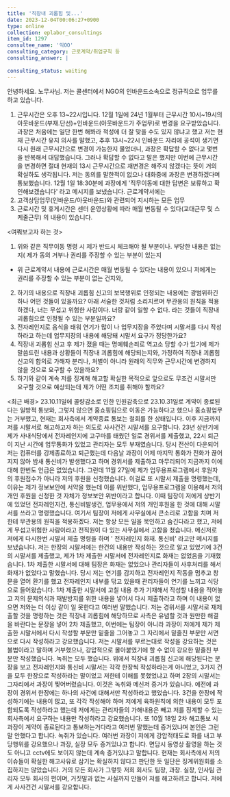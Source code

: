```yaml
---
title: '직장내 괴롭힘 및...'
date: 2023-12-04T00:06:27+0900
type: online
collection: eplabor_consultings
item_id: 1297
consultee_name: '익OO'
consulting_category: 근로계약/취업규칙 등
consulting_answer: |
    
consulting_status: waiting
---
```


안녕하세요. 노무사님.
저는 콜센터에서 NGO의 인바운드소속으로 정규직으로 업무를 하고 있습니다.

1. 근무시간은 오후 13~22시입니다.
 12월 1일에 24년 1월부터 근무시간 10시~19시의 아웃바운드(부재.단선)+인바운드(아웃바운드가 주업무)로 변경을 요구받았습니다.
과장은 처음에는 일단 한번 해봐라 적성에 더 잘 맞을 수도 있지 않냐고 했고 저는 현재 근무시간 유지 의사를 말했고, 추후 13시~22시 인바운드 자리에 공석이 생기면 다시 원래 근무시간으로 변경이 가능한지 물었더니, 
과장은 확답할 수 없다고 몇번을 반복해서 대답했습니다.
그러나 확답할 수 없다고 말은 했지만 이번에 근무시간을 변경하면 절대 현재의 13시 근무시간으로 재변경은 해주지 않겠다는 뜻이 거의 확실하도 생각됩니다. 저는 동의를 말한적이 없으나 대화중에 과장은 변경하겠다며 통보했습니다. 
12월 1일 18:30분에 과장에게 &#039;직무이동에 대한 답변은 보류하고 확인해보겠습니다&#039; 라고 메시지를 보냈습니다. 
근로계약서에는
 1. 고객상담업무(인바운드/아웃바운드)와 관련되어 지시하는 모든 업무 
 2. 근로시간 및 휴게시간은 센터 운영상황에 따라 매월 변동될 수 있다(교대근무 및 스케줄근무)
    의 내용이 있습니다.

&lt;여쭤보고자 하는 것&gt;
1. 위와 같은  직무이동 명령 시 제가 반드시 체크해야 될 부분이나.
   부당한 내용은 없는지( 제가 동의 거부나 권리를  주장할 수 있는 부분이 있는지
  - 위 근로계약서 내용에 근로시간은 매월 변동될 수 있다는 내용이 있으니 저에게는 권리를 주장할 수 있는 부분이 없는 건지와, 
2. 하기의  내용으로 직장내 괴롭힘 신고의 보복행위로 인정되는 내용에는 광범위하긴 하나 어떤 것들이 있을까요?
아래 서술한 것처럼 소리지르며 무관용의 원칙을 적용하겠다, 너는 무섭고 위험한 사람이다. 너랑 같이 일할 수 없다. 라는 것들이 직장내 괴롭힘으로 인정될 수 있는 부분일까요?
3. 전자레인지로 음식을 태워 연기가 많이 나 업무지장을 주었다며 시말서를 다시 작성하라고 하는데 업무지장의 내용에 해당돼 시말서 요구가 정당한가요?
4. 직장내 괴롭힘 신고 후 제가 졌을 때는 명예훼손죄로 역고소 당할 수가 있기에 제가 말씀드린 내용과 상황들이 직장내 괴롭힘에 해당되는지와,  가정하여 직장내 괴롭힘 신고의 합의로 가해자 분리나, 처벌이 아니라 원래의 직무와 근무시간에 변경하지 않을 것으로 요구할 수 있을까요?
5. 하기와 같이 계속 저를 징계해 해고할 확실한 목적으로 앞으로도 무조건 시말서만 요구할 것으로 예상되는데 제가 어떤 조치를 취해야 할까요?

&lt;최근 배경&gt;
 23.10.11일에 콜량감소로 인한 인원감축으로  23.10.31일로 계약이 종료된다는 일방적 통보와, 그렇지 않으면 홈쇼핑팀으로 이동은 가능하다고 했으나 홈쇼핑업무는 거부했고, 현재는 회사측에서 계약종료 통보는 철회를 한 상태입니다.
이후 지금까지 저를 시말서로 해고하고자 하는 의도로 사사건건 시말서를 요구합니다.
23년 상반기에 제가 사내식당에서 전자레인지에 고구마를 태웠던 일로 경위서를 제출했고,  22시 퇴근이 지난 시간에 업무통화가 있었고 관리자는 모두 부재였습니다. 당시 전산이 다운되어 저는 컴퓨터를 강제종료하고 퇴근했는데 다음날 과장이 어제 마지막 통화가 전화가 끊어지지 않아 밤새 통신비가 발생했다고 하며 경위서를 제출하고 마무리되어 지금까지 이에 대해 한번도 언급은 없었습니다.
그런데 11월 27일에  제가 업무용프로그램에서 후원자의 후원접수가 아니라 저의 후원을 신청했습니다. 이걸로 또 시말서 제출을 명령했는데, 이유는 제가 정보보안에 서약을 했는데 이를 위반했다, 업무용프로그램을 이용해서 저의 개인 후원을 신청한 것 자체가 정보보안 위반이라고 합니다. 이때 팀장이 저에게 상반기에 있었던 전자레인지건, 통신비발생건, 업무용에서 저의 개인후원을 한 것에 대해 시말서를 쓰라고 명령했습니다. 여기서 팀장이 저에게 사무실에서 큰소리로 고함을 치며 저한테 무관용의 원칙을 적용하겠다. 저는 항상 모든 일을 묵인하고 숨긴다라고 했고, 저에게 무섭고위험한 사람이라고 전직원이 다 있는 사무실에서 고함을 쳤습니다.
메신저로 저에게 다시한번 시말서 제출 명령을 하며 &#039; 전자레인지 화재. 통신비&#039; 라고만 메시지를 보냈습니다.
저는 한장의 시말서에는 한건의 내용만 작성하는 것으로 알고 있었기에 3건의 시말서를 제출했고, 제가 1차 제출한 시말서에 전자레인지로 화재는 없었음을 기재했습니다. 1차 제출한 시말서에 대해 팀장은 화재는 없었으나 관리자들이 사후처리를 해서 화재가 없었다고 말했습니다.
당시 저는 연기를 감지하고 전자레인지 작동을 멈추고 창문을 열어 환기를  했고 전자레인지 내부를 닦고 있을때 관리자들이 연기를 느끼고 식당으로 들어왔습니다. 1차 제출한 시말서에 고칠 내용 추가 기재해서 작성할 내용을 적어놓고 저의 문제의식과 재발방지를 위한 내용을 넣어서 다시 제출하라고 하며 이 내용이 없으면 저와는 더 이상 같이 일 못한다고 여러번 말했습니다.
저는 경위서를 시말서로 재제출할 것을 명령하는 것은 직장내 괴롭힘에 해당하므로 사측은 유념할 것과 원만한 해결을 바란다는 문장을 넣어 2차 제출했고, 이번에는 팀장이 아니라 과장이 저에게 제가 제출한 시말서에서 다시 작성할 부분만 밑줄을 그어놓고 그 자리에서 밑줄친 부분만 서면으로 다시 작성하라고 강요했습니다.  저는 시말서를 부르는대로 작성을 강요하는 것은 불법이라고 말하며 거부했으나, 강압적으로 몰아붙였기에 할 수 없이 강요한 밑줄친 부분만 작성했습니다.  녹취는 모두 했습니다.
위에서 직장내 괴롭힘 신고에 해당된다는 문장을 보고 전자레인지와 통신비 시말서는  각각 한장씩 작성하라는게 아니었고,  3가지 건을 모두 한장으로 작성하라는 말이었고 저한테 이해를 못했었냐고 하며 2장의 시말서는 그자리에서 과장이 찢어버렸습니다. 이것은 녹취와 메신저 증거가 있습니다.
예전에 과장이 경위서 한장에는 하나의 사건에 대해서만 작성하라고 했었습니다.
3건을 한장에 작성하기에는  내용이 많고,  또 각각 작성해야 하며 
저에게 육하원칙에 의한 내용이 모두 포함되도록 작성하라고 했는데 저에게는 관리자들의 가해내용은 빼고 저를 징계할 수 있는 회사측에서 요구하는 내용만 작성하라고 강요했습니다.
또 10월 18일 2차 해고통보 시 과장이 계약이 종료된다고 통보하는거다라고 여러번 말했는데 증거있냐며 본인은 그런 말 안했다고 합니다. 녹취가 있습니다.
여러번 과장이 저에게 강압적태도로 화를 내고 부당행위를 강요했으나 과장, 실장 모두 증거있냐고 합니다.
면담시 동영상 촬영을 하는 것도 아니고 cctv에도 보이지 않는데 계속 증거있냐고 말합니다.
현재는 회사측에서 저의 이슈들이 확실한 해고사유로 삼기는 확실하지 않다고 판단한 듯 일단은 징계위원회를 소집하지는 않았습니다.
거의 모든 회사가 그렇듯 저희 회사도 팀장, 과장. 실장, 인사팀 관리자 모두 회사의 편이며, 거짓말과 없는 사실까지 만들어 저를 해고하려고 합니다.
저에게 사사건건 시말서를 강요합니다. 

        
